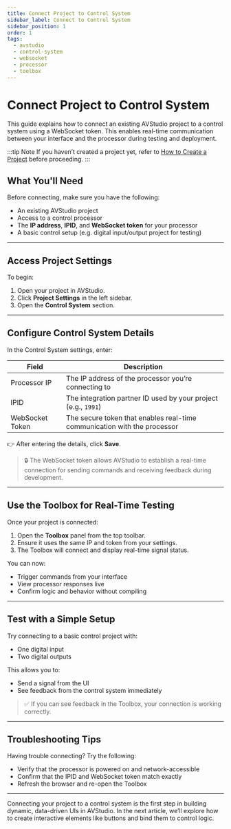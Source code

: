 ```yaml
---
title: Connect Project to Control System
sidebar_label: Connect to Control System
sidebar_position: 1
order: 1
tags:
  - avstudio
  - control-system
  - websocket
  - processor
  - toolbox
---
```


# Connect Project to Control System

This guide explains how to connect an existing AVStudio project to a control system using a WebSocket token. This enables real-time communication between your interface and the processor during testing and deployment.

:::tip Note
If you haven’t created a project yet, refer to [How to Create a Project](../../../4-working-with-projects/4-1-creating-projects/4-1-creating-projects.md) before proceeding.
:::



## What You'll Need

Before connecting, make sure you have the following:

- An existing AVStudio project  
- Access to a control processor  
- The **IP address**, **IPID**, and **WebSocket token** for your processor  
- A basic control setup (e.g. digital input/output project for testing)

---

## Access Project Settings

To begin:

1. Open your project in AVStudio.
2. Click **Project Settings** in the left sidebar.
3. Open the **Control System** section.

---

## Configure Control System Details

In the Control System settings, enter:

| Field              | Description                                                                 |
|--------------------|-----------------------------------------------------------------------------|
| Processor IP       | The IP address of the processor you’re connecting to                       |
| IPID               | The integration partner ID used by your project (e.g., `1991`)             |
| WebSocket Token    | The secure token that enables real-time communication with the processor   |

👉 After entering the details, click **Save**.

> 🔒 The WebSocket token allows AVStudio to establish a real-time connection for sending commands and receiving feedback during development.

---

## Use the Toolbox for Real-Time Testing

Once your project is connected:

1. Open the **Toolbox** panel from the top toolbar.
2. Ensure it uses the same IP and token from your settings.
3. The Toolbox will connect and display real-time signal status.

You can now:
- Trigger commands from your interface
- View processor responses live
- Confirm logic and behavior without compiling

---

## Test with a Simple Setup

Try connecting to a basic control project with:
- One digital input
- Two digital outputs

This allows you to:
- Send a signal from the UI
- See feedback from the control system immediately

> ✅ If you can see feedback in the Toolbox, your connection is working correctly.

---

## Troubleshooting Tips

Having trouble connecting? Try the following:

- Verify that the processor is powered on and network-accessible
- Confirm that the IPID and WebSocket token match exactly
- Refresh the browser and re-open the Toolbox

---

Connecting your project to a control system is the first step in building dynamic, data-driven UIs in AVStudio. In the next article, we’ll explore how to create interactive elements like buttons and bind them to control logic.
